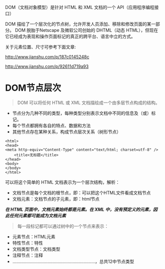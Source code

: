 
DOM（文档对象模型）是针对 HTML 和 XML 文档的一个 API（应用程序编程接口）

DOM 描绘了一个层次化的节点树，允许开发人员添加、移除和修改页面的某一部分。 DOM 脱胎于Netscape 及微软公司创始的 DHTML（动态 HTML），但现在它已经成为表现和操作页面标记的真正的跨平台、语言中立的方式。
     
关于元素位置、尺寸可参考下面文章:

<http://www.jianshu.com/p/187c0145248c>

<http://www.jianshu.com/p/92611d719a93>



# DOM节点层次

> DOM 可以将任何 HTML 或 XML 文档描绘成一个由多层节点构成的结构。
+ 节点分为几种不同的类型，每种类型分别表示文档中不同的信息及（或）标记。
+ 每个节点都拥有各自的特点、数据和方法
+ 其他节点存在某种关系，构成节点层次关系（树形节点）



```
<html>
<head>
<meta http-equiv="Content-Type" content="text/html; charset=utf-8" /> 
	<title>无标题</title>
</head>
<body>
</body>
</html>

```

可以将这个简单的 HTML 文档表示为一个层次结构，解析：
+ 文档节点是每个文档的根节点，即：可以把这个HTML文件看成文档节点
+ 文档元素：文档节点的子元素，即：html节点

***在 HTML 页面中，文档元素始终都是<html>元素。在 XML 中，没有预定义的元素，因此任何元素都可能成为文档元素***


> 每一段标记都可以通过树中的一个节点来表示：
+ 元素节点：HTML元素
+ 特性节点：特性
+ 文档类型节点：文档类型
+ 注释节点：注释
+ …………………………………………………………，总共12中节点类型